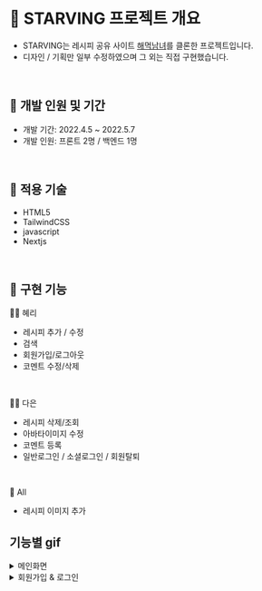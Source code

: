 # 🍳 STARVING 프로젝트 개요
- STARVING는 레시피 공유 사이트 <a href="https://haemukja.com/main" target="_blank"> 해먹남녀</a>를 클론한 프로젝트입니다.
- 디자인 / 기획만 일부 수정하였으며 그 외는 직접 구현했습니다.
<br/>


## 🥗 개발 인원 및 기간
- 개발 기간: 2022.4.5 ~ 2022.5.7
- 개발 인원: 프론트 2명 / 백엔드 1명

<br/>

## 🧂 적용 기술
- HTML5
- TailwindCSS
- javascript
- Nextjs
<br/>

## 🍴 구현 기능
🧑‍🌾 혜리
- 레시피 추가 / 수정 
- 검색
- 회원가입/로그아웃
- 코멘트 수정/삭제
<br/>

👩‍🍳 다은
- 레시피 삭제/조회
- 아바타이미지 수정
- 코멘트 등록
- 일반로그인 / 소셜로그인 / 회원탈퇴
<br/>

🥂 All
- 레시피 이미지 추가

## 기능별 gif
<details>
<summary>메인화면</summary>
<div markdown="1">       
<br/>
![main_page](https://user-images.githubusercontent.com/64053930/167358599-e79692bc-f741-4783-8339-94f2a974bb34.gif)

</div>
</details>

<details>
<summary>회원가입 & 로그인</summary>
<div markdown="2">       
<br/>
![register login](https://user-images.githubusercontent.com/64053930/167383792-3e93d3b0-cf4d-4463-8296-7f7e69770038.gif)

</div>
</details>
